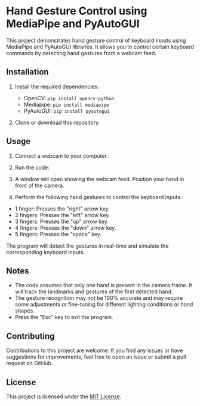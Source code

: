 # Hand Gesture Control using MediaPipe and PyAutoGUI

This project demonstrates hand gesture control of keyboard inputs using MediaPipe and PyAutoGUI libraries. It allows you to control certain keyboard commands by detecting hand gestures from a webcam feed.

## Installation

1. Install the required dependencies:
   - OpenCV: `pip install opencv-python`
   - Mediapipe: `pip install mediapipe`
   - PyAutoGUI: `pip install pyautogui`

2. Clone or download this repository.

## Usage

1. Connect a webcam to your computer.

2. Run the code:


3. A window will open showing the webcam feed. Position your hand in front of the camera.

4. Perform the following hand gestures to control the keyboard inputs:
- 1 finger: Presses the "right" arrow key.
- 2 fingers: Presses the "left" arrow key.
- 3 fingers: Presses the "up" arrow key.
- 4 fingers: Presses the "down" arrow key.
- 5 fingers: Presses the "space" key.

The program will detect the gestures in real-time and simulate the corresponding keyboard inputs.

## Notes

- The code assumes that only one hand is present in the camera frame. It will track the landmarks and gestures of the first detected hand.
- The gesture recognition may not be 100% accurate and may require some adjustments or fine-tuning for different lighting conditions or hand shapes.
- Press the "Esc" key to exit the program.

## Contributing

Contributions to this project are welcome. If you find any issues or have suggestions for improvements, feel free to open an issue or submit a pull request on GitHub.

## License

This project is licensed under the [MIT License](LICENSE).
